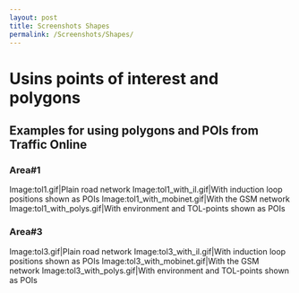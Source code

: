 ```yaml
---
layout: post
title: Screenshots Shapes
permalink: /Screenshots/Shapes/
---
```


Usins points of interest and polygons
=====================================

Examples for using polygons and POIs from Traffic Online
--------------------------------------------------------

### Area\#1

Image:tol1.gif|Plain road network Image:tol1_with_il.gif|With induction loop positions shown as POIs Image:tol1_with_mobinet.gif|With the GSM network Image:tol1_with_polys.gif|With environment and TOL-points shown as POIs

### Area\#3

Image:tol3.gif|Plain road network Image:tol3_with_il.gif|With induction loop positions shown as POIs Image:tol3_with_mobinet.gif|With the GSM network Image:tol3_with_polys.gif|With environment and TOL-points shown as POIs